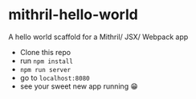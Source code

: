 # mithril-hello-world
A hello world scaffold for a Mithril/ JSX/ Webpack app

- Clone this repo
- run ```npm install```
- ```npm run server```
- go to ```localhost:8080```
- see your sweet new app running :grin:
